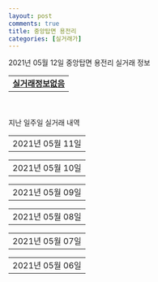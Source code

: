```yaml
---
layout: post
comments: true
title: 중앙탑면 용전리
categories: [실거래가]
---
```


2021년 05월 12일 중앙탑면 용전리 실거래 정보

<table>
  <tr>
    <td colspan="4" style="font-weight: bold;"><a href="https://search.naver.com/search.naver?query=실거래정보없음">실거래정보없음</a></td>
  </tr>
    
</table>
    
<div style="margin-top: 50px; margin-bottom: 13px">지난 일주일 실거래 내역</div>

  <table style="width: 100%; margin-bottom: 1px">
      <tr class="header">
        <td>2021년 05월 11일</td>
      </tr>
      <tr class="child" style="display: none">
        <td>
            
        <table>
          <tr>
            <td colspan="4" style="font-weight: bold;"><a href="https://search.naver.com/search.naver?query=e편한세상 충주">e편한세상 충주</a></td>
          </tr>

          <tr>
            <td>매매</td>
            <td>4층</td>
            <td>59.8841㎡</td>
            <td>계약일 2021-05-08</td>
          </tr>
          <tr>
            <td colspan="4">21,850<br>기존최고가 21,850</td>
          </tr>
    
          <tr>
            <td>매매</td>
            <td>14층</td>
            <td>59.8841㎡</td>
            <td>계약일 2021-04-30</td>
          </tr>
          <tr>
            <td colspan="4">18,810<br>기존최고가 18,810</td>
          </tr>
    
        </table>
        <table style="margin-top: 5px">
          <tr>
            <td colspan="4" style="font-weight: bold;"><a href="https://search.naver.com/search.naver?query=미진 이지비아">미진 이지비아</a></td>
          </tr>
    
          <tr>
            <td>매매</td>
            <td>6층</td>
            <td>84.9807㎡</td>
            <td>계약일 2021-05-06</td>
          </tr>
          <tr>
            <td colspan="4">24,080<br>기존최고가 24,080</td>
          </tr>
    
          <tr>
            <td>매매</td>
            <td>6층</td>
            <td>59.9941㎡</td>
            <td>계약일 2021-05-08</td>
          </tr>
          <tr>
            <td colspan="4">18,500<br>기존최고가 18,500</td>
          </tr>
    
          <tr>
            <td>매매</td>
            <td>1층</td>
            <td>59.9941㎡</td>
            <td>계약일 2021-05-03</td>
          </tr>
          <tr>
            <td colspan="4">16,800<br>기존최고가 16,800</td>
          </tr>
    
        </table>
        <table style="margin-top: 5px">
          <tr>
            <td colspan="4" style="font-weight: bold;"><a href="https://search.naver.com/search.naver?query=충주시티자이">충주시티자이</a></td>
          </tr>
    
          <tr>
            <td>매매</td>
            <td>16층</td>
            <td>59.8977㎡</td>
            <td>계약일 2021-04-29</td>
          </tr>
          <tr>
            <td colspan="4">20,500<br>기존최고가 21,500</td>
          </tr>
    
        </table>
        <table style="margin-top: 5px">
          <tr>
            <td colspan="4" style="font-weight: bold;"><a href="https://search.naver.com/search.naver?query=e편한세상 충주">e편한세상 충주</a></td>
          </tr>
    
          <tr>
            <td>전세</td>
            <td>5층</td>
            <td>59.8841㎡</td>
            <td>계약일 2021-03-17</td>
          </tr>
          <tr>
            <td colspan="4">17,000</td>
          </tr>
    
        </table>
        <table style="margin-top: 5px">
          <tr>
            <td colspan="4" style="font-weight: bold;"><a href="https://search.naver.com/search.naver?query=충주시티자이">충주시티자이</a></td>
          </tr>
    
          <tr>
            <td>전세</td>
            <td>2층</td>
            <td>84.9571㎡</td>
            <td>계약일 2021-05-08</td>
          </tr>
          <tr>
            <td colspan="4">16,000</td>
          </tr>
    
        </table>
    
        </td>
      </tr>
  </table>
    
  <table style="width: 100%; margin-bottom: 1px">
      <tr class="header">
        <td>2021년 05월 10일</td>
      </tr>
      <tr class="child" style="display: none">
        <td>
            
        <table>
          <tr>
            <td colspan="4" style="font-weight: bold;"><a href="https://search.naver.com/search.naver?query=실거래정보없음">실거래정보없음</a></td>
          </tr>

        </table>
    
        </td>
      </tr>
  </table>
    
  <table style="width: 100%; margin-bottom: 1px">
      <tr class="header">
        <td>2021년 05월 09일</td>
      </tr>
      <tr class="child" style="display: none">
        <td>
            
        <table>
          <tr>
            <td colspan="4" style="font-weight: bold;"><a href="https://search.naver.com/search.naver?query=실거래정보없음">실거래정보없음</a></td>
          </tr>

        </table>
    
        </td>
      </tr>
  </table>
    
  <table style="width: 100%; margin-bottom: 1px">
      <tr class="header">
        <td>2021년 05월 08일</td>
      </tr>
      <tr class="child" style="display: none">
        <td>
            
        <table>
          <tr>
            <td colspan="4" style="font-weight: bold;"><a href="https://search.naver.com/search.naver?query=충주시티자이">충주시티자이</a></td>
          </tr>

          <tr>
            <td>매매</td>
            <td>2층</td>
            <td>59.9959㎡</td>
            <td>계약일 2021-04-26</td>
          </tr>
          <tr>
            <td colspan="4">19,000<br>기존최고가 19,000</td>
          </tr>
    
        </table>
    
        </td>
      </tr>
  </table>
    
  <table style="width: 100%; margin-bottom: 1px">
      <tr class="header">
        <td>2021년 05월 07일</td>
      </tr>
      <tr class="child" style="display: none">
        <td>
            
        <table>
          <tr>
            <td colspan="4" style="font-weight: bold;"><a href="https://search.naver.com/search.naver?query=충주시티자이">충주시티자이</a></td>
          </tr>

          <tr>
            <td>매매</td>
            <td>3층</td>
            <td>84.9571㎡</td>
            <td>계약일 2021-04-19</td>
          </tr>
          <tr>
            <td colspan="4">25,000<br>기존최고가 25,000</td>
          </tr>
    
          <tr>
            <td>매매</td>
            <td>7층</td>
            <td>59.8977㎡</td>
            <td>계약일 2021-04-30</td>
          </tr>
          <tr>
            <td colspan="4">21,400<br>기존최고가 21,400</td>
          </tr>
    
        </table>
        <table style="margin-top: 5px">
          <tr>
            <td colspan="4" style="font-weight: bold;"><a href="https://search.naver.com/search.naver?query=신우희가로아파트">신우희가로아파트</a></td>
          </tr>
    
          <tr>
            <td>전세</td>
            <td>12층</td>
            <td>84.9565㎡</td>
            <td>계약일 2021-05-06</td>
          </tr>
          <tr>
            <td colspan="4">15,994</td>
          </tr>
    
        </table>
        <table style="margin-top: 5px">
          <tr>
            <td colspan="4" style="font-weight: bold;"><a href="https://search.naver.com/search.naver?query=충주시티자이">충주시티자이</a></td>
          </tr>
    
          <tr>
            <td>월세</td>
            <td>7층</td>
            <td>59.9959㎡</td>
            <td>계약일 2021-04-10</td>
          </tr>
          <tr>
            <td colspan="4">65 (1,000)</td>
          </tr>
    
          <tr>
            <td>전세</td>
            <td>3층</td>
            <td>59.8977㎡</td>
            <td>계약일 2021-05-06</td>
          </tr>
          <tr>
            <td colspan="4">16,000</td>
          </tr>
    
        </table>
    
        </td>
      </tr>
  </table>
    
  <table style="width: 100%; margin-bottom: 1px">
      <tr class="header">
        <td>2021년 05월 06일</td>
      </tr>
      <tr class="child" style="display: none">
        <td>
            
        <table>
          <tr>
            <td colspan="4" style="font-weight: bold;"><a href="https://search.naver.com/search.naver?query=실거래정보없음">실거래정보없음</a></td>
          </tr>

        </table>
    
        </td>
      </tr>
  </table>
    

